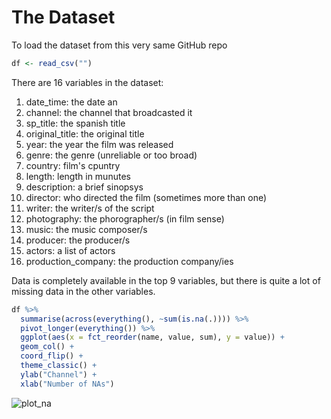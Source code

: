# The Dataset

To load the dataset from this very same GitHub repo
```R
df <- read_csv("")
```

There are 16 variables in the dataset:
1. date_time: the date an
2. channel: the channel that broadcasted it
3. sp_title: the spanish title
4. original_title: the original title
5. year: the year the film was released
6. genre: the genre (unreliable or too broad)
7. country: film's cpuntry
8. length: length in munutes
9. description: a brief sinopsys
10. director: who directed the film (sometimes more than one)
11. writer: the writer/s of the script
12. photography: the phorographer/s (in film sense)
13. music: the music composer/s
14. producer: the producer/s
15. actors: a list of actors
16. production_company: the production company/ies

Data is completely available in the top 9 variables,  but there is quite a lot of missing data in the other variables.
```R
df %>% 
  summarise(across(everything(), ~sum(is.na(.)))) %>% 
  pivot_longer(everything()) %>% 
  ggplot(aes(x = fct_reorder(name, value, sum), y = value)) +
  geom_col() +
  coord_flip() +
  theme_classic() +
  ylab("Channel") +
  xlab("Number of NAs")
```

![plot_na](https://user-images.githubusercontent.com/42537388/194161826-598bf36a-4994-49f1-86ea-db33d6c50346.png)
